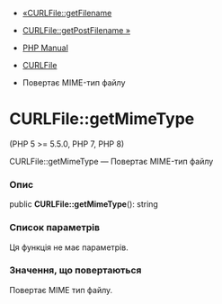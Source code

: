 - [«CURLFile::getFilename](curlfile.getfilename.md)
- [CURLFile::getPostFilename »](curlfile.getpostfilename.md)

- [PHP Manual](index.md)
- [CURLFile](class.curlfile.md)
- Повертає MIME-тип файлу

# CURLFile::getMimeType

(PHP 5 \>= 5.5.0, PHP 7, PHP 8)

CURLFile::getMimeType — Повертає MIME-тип файлу

### Опис

public **CURLFile::getMimeType**(): string

### Список параметрів

Ця функція не має параметрів.

### Значення, що повертаються

Повертає MIME тип файлу.
